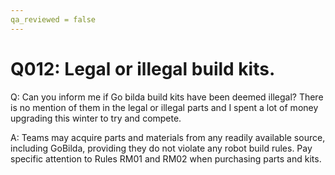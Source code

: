 ```yaml
---
qa_reviewed = false
---
```


# Q012: Legal or illegal build kits.

Q: Can you inform me if Go bilda build kits have been deemed illegal?  There is no mention of them in the legal or illegal parts and I spent a lot of money upgrading this winter to try and compete.

A: Teams may acquire parts and materials from any readily available source, including GoBilda, providing they do not violate any robot build rules. Pay specific attention to Rules RM01 and RM02 when purchasing parts and kits.